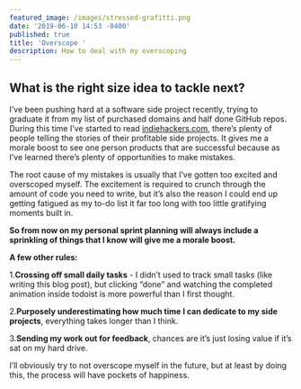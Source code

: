 ```yaml
---
featured_image: /images/stressed-grafitti.png
date: '2019-06-10 14:53 -0400'
published: true
title: 'Overscope '
description: How to deal with my overscoping
---
```

## What is the right size idea to tackle next?

I’ve been pushing hard at a software side project recently, trying to graduate it from my list of purchased domains and half done GitHub repos. During this time I’ve started to read [indiehackers.com](https://www.indiehackers.com/), there’s plenty of people telling the stories of their profitable side projects. It gives me a morale boost to see one person products that are successful because as I’ve learned there’s plenty of opportunities to make mistakes. 

The root cause of my mistakes is usually that I’ve gotten too excited and overscoped myself. The excitement is required to crunch through the amount of code you need to write, but it’s also the reason I could end up getting fatigued as my to-do list it far too long with too little gratifying moments built in.

**So from now on my personal sprint planning will always include a sprinkling of things that I know will give me a morale boost.**

**A few other rules:**

1.**Crossing off small daily tasks** - I didn’t used to track small tasks (like writing this blog post), but clicking “done” and watching the completed animation inside todoist is more powerful than I first thought.

2.**Purposely underestimating how much time I can dedicate to my side projects**, everything takes longer than I think.

3.**Sending my work out for feedback**, chances are it’s just losing value if it’s sat on my hard drive.


I’ll obviously try to not overscope myself in the future, but at least by doing this, the process will have pockets of happiness.
